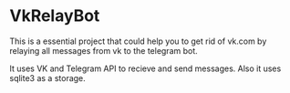 # VkRelayBot

This is a essential project that could help you to get rid of vk.com by relaying all messages from vk to the telegram bot.

It uses VK and Telegram API to recieve and send messages. Also it uses sqlite3 as a storage.
